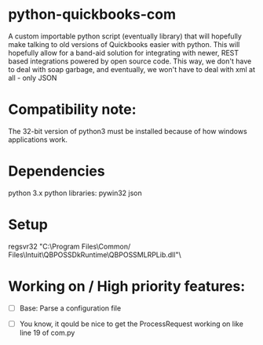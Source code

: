 # python-quickbooks-com  

 A custom importable python script (eventually library) that will hopefully make talking to old versions of Quickbooks easier with python. This will hopefully allow for a band-aid solution for integrating with newer, REST based integrations powered by open source code. This way, we don't have to deal with soap garbage, and eventually, we won't have to deal with xml at all - only JSON
# Compatibility note:  
 The 32-bit version of python3 must be installed because of how windows applications work.
# Dependencies  

python 3.x
  python libraries:
pywin32
json

# Setup  

regsvr32 "C:\Program Files\Common/ Files\Intuit\QBPOSSDkRuntime\QBPOSSMLRPLib.dll"\

# Working on / High priority features:  
- [ ] Base: Parse a configuration file  
- [ ] You know, it qould be nice to get the ProcessRequest working on like line 19 of com.py


